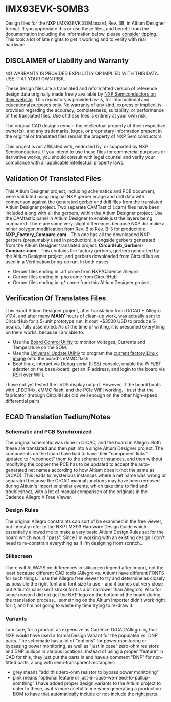 # IMX93EVK-SOMB3
Design files for the NXP i.MX93EVK SOM board, Rev. 3B, in Altium Designer format. If you appreciate this or use these files, and benefit from the documentation including the information below, please [consider tipping](https://tiptopjar.com/xjordanx). This took a lot of late nights to get it working and to verify with real hardware.

## DISCLAIMER of Liability and Warranty
NO WARRANTY IS PROVIDED EXPLICITLY OR IMPLIED WITH THIS DATA. USE IT AT YOUR OWN RISK.

These design files are a translated and reformatted version of reference design data originally made freely available by [NXP Semiconductors on their website](https://www.nxp.com/design/design-center/development-boards-and-designs/i.MX93EVK). This repository is provided as-is, for informational and educational purposes only. No warranty of any kind, express or implied, is provided regarding the accuracy, completeness, suitability, or performance of the translated files. Use of these files is entirely at your own risk.

The original CAD designs remain the intellectual property of their respective owner(s), and any trademarks, logos, or proprietary information present in the original or translated files remain the property of NXP Semiconductors.

This project is not affiliated with, endorsed by, or supported by NXP Semiconductors. If you intend to use these files for commercial purposes or derivative works, you should consult with legal counsel and verify your compliance with all applicable intellectual property laws.

## Validation Of Translated Files
This Altium Designer project, including schematics and PCB document, were validated using original NXP gerber image and drill data with comparison against the generated gerber and drill files from the translated Altium Designer project. Two separate CAMTastic! (.cam) files have been included along with all the gerbers, within the Altium Designer project. Use the CAMtastic panel in Altium Designer to enable just the layers being compared. There are some very slight differences because NXP did make a minor polygon modification from Rev. B to Rev. B-3 for production:
**NXP_Factory_Compare.cam** - This one has all the downloaded NXP gerbers (presumably used in production), alongside gerbers generated from the Altium Designer translated project.
**CircuitHub_Gerbers-Compare.cam** - This contains the factory gerbers, gerbers generated by the Altium Designer project, and gerbers downloaded from CircuitHub as used in a Verification bring-up run.
In both cases: 
* Gerber files ending in .art come from NXP/Cadence Allegro
* Gerber files ending in .pho come from CircuitHub
* Gerber files ending in .g* come from this Altium Designer project.

## Verification Of Translates Files
This exact Altium Designer project, after translation from OrCAD + Allegro v17.4, and after many **MANY** hours of clean-up work, was actually sent to CircuitHub for a 5-unit prototype run. It cost ~$3500 USD to produce 5-boards, fully assembled. As of the time of writing, it is presumed everything on them works, because I am able to:
* Use the [Board Control Utility](https://github.com/nxp-imx/bcu) to monitor Voltages, Currents and Temperature on the SOM.
* Use the [Universal Update Utiltiy](https://github.com/nxp-imx/mfgtools/releases/tag/uuu_1.5.201) to program the [current factory Linux image](https://www.nxp.com/design/design-center/software/embedded-software/i-mx-software/embedded-linux-for-i-mx-applications-processors:IMXLINUX) onto the board's eMMC flash.
* Boot linux, interact via Debug serial (USB) console, enable the WiFi/BT adapter on the base-board, get an IP address, and login to the board via RSH over WiFi.

I have not yet tested the LVDS display output. However, if the board boots with LPDDR4x, eMMC flash, and the PCIe WiFi working, I trust that the fabricator (through CircuitHub) did well enough on the other high-speed differential pairs.

## ECAD Translation Tedium/Notes
### Schematic and PCB Synchronized
The original schematic was done in OrCAD, and the board in Allegro. Both these are translated and then put into a single Altium Designer project. The components on the board have had to have their "component links" updated to "reconnect" them to the schematic instances, and then without modifying the copper the PCB has to be updated to accept the auto-generated net names according to how Altium does it (not the same as OrCAD). This leads to mysterious instances where a net name was wrong or separated because the OrCAD manual junctions may have been removed during Altium's import or similar events, which take time to find and troubleshoot, with a lot of manual comparison of the originals in the Cadence Allegro X Free Viewer. 

### Design Rules
The original Allegro constraints can sort of be examined in the free viewer, but I mostly refer to the NXP i.MX93 Hardware Design Guide which essentially allowed me to make a very basic Altium Design Rules set for the board which would "pass". Since I'm working with an existing design I don't need to re-constrain everything as if I'm designing from scratch...

### Silkscreen
There will ALWAYS be differences in silkscreen legend after import, not the least because different CAD tools (Allegro vs. Altium) have different FONTS for such things. I use the Allegro free viewer to try and determine as closely as possible the right font and font size to use - and it comes out very close but Altium's sans-serif stroke font is a bit narrower than Allegro's. Also for some reason I did not get the NXP logo on the bottom of the board during the translation process... something on the Altium Importer didn't work right for it, and I'm not going to waste my time trying to re-draw it.

### Variants
I am sure, for a product as expensive as Cadence OrCAD/Allegro is, that NXP would have used a formal Design Variant for the populated vs. DNP parts. The schematic has a lot of "options" for power monitoring or bypassing power monitoring, as well as "just in case" zero-ohm resistors and DNP pullups in various locations. Instead of using a proper "feature" in CAD for this, they just put the parts in and have a comment "DNP" for non-fitted parts, along with semi-transparent rectangles:
* grey means "add this zero-ohm resistor to bypass power monitoring"
* pink means "optional feature or just-in-case-we-need-to-pullup-somthing"
I have added proper design variants to the Altium project to cater to these, as it's more useful to me when generating a production BOM to have that automatically include or not-include the right parts.
